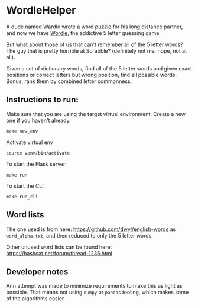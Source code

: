 # WordleHelper

A dude named Wardle wrote a word puzzle for his long distance partner, and now we 
have [Wordle](https://www.powerlanguage.co.uk/wordle/), the addictive 5 
letter guessing game.

But what about those of us that can't remember all of the 5 letter words? 
The guy that is pretty horrible at Scrabble? (definitely not me, nope, not at all).

Given a set of dictionary words, find all of the 5 letter words and given exact positions
or correct letters but wrong position, find all possible words.
Bonus, rank them by combined letter commonness.

## Instructions to run:
Make sure that you are using the target virtual environment. Create a new one if you haven't already.
```commandline
make new_env
```

Activate virtual env
```commandline
source venv/bin/activate
```

To start the Flask server:
```commandline
make run
```

To start the CLI:
```commandline
make run_cli
```

## Word lists

The one used is from here:
https://github.com/dwyl/english-words
as `word_alpha.txt`, and then reduced to only the 5 letter words.

Other unused word lists can be found here:
https://hashcat.net/forum/thread-1236.html


## Developer notes
Ann attempt was made to minimize requirements to make this as light as possible.
That means not using `numpy` or `pandas` tooling, which makes some of the algorithms easier.

